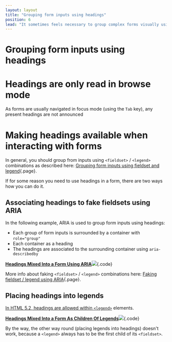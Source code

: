 ```yaml
---
layout: layout
title: "Grouping form inputs using headings"
position: 6
lead: "It sometimes feels necessary to group complex forms visually using headings. If you do, be sure to associate them explicitly to the form yourself!"
---
```


# Grouping form inputs using headings

# Headings are only read in browse mode
As forms are usually navigated in focus mode (using the `Tab` key), any present headings are not announced

# Making headings available when interacting with forms

In general, you should group from inputs using `<fieldset>` / `<legend>` combinations as described here: [Grouping form inputs using fieldset and legend](/part--examples-of-accessibility-patterns---introduction/forms--validations--and-error-messages/grouping-form-inputs-using-fieldset-and-legend){.page}.

If for some reason you need to use headings in a form,  there are two ways how you can do it.

## Associating headings to fake fieldsets using ARIA

In the following example, ARIA is used to group form inputs using headings:

- Each group of form inputs is surrounded by a container with `role="group"`
- Each container as a heading
- The headings are associated to the surrounding container using `aria-describedby`

[**Headings Mixed Into a Form Using ARIA**![](https://s3-us-west-2.amazonaws.com/i.cdpn.io/1279260.gxVMYe.small.0be9315c-b8d6-4909-a504-c4aa4c498876.png)](https://codepen.io/accessibility-developer-guide/pen/gxVMYe){.code}

More info about faking `<fieldset>` / `<legend>` combinations here: [Faking fieldset / legend using ARIA](/part--examples-of-accessibility-patterns---introduction/forms--validations--and-error-messages/faking-fieldset--legend-using-aria){.page}.

## Placing headings into legends

[In HTML 5.2, headings are allowed within `<legend>`](https://www.w3.org/TR/html52/sec-forms.html#the-legend-element) elements.

[**Headings Mixed Into a Form As Children Of Legends**![](https://s3-us-west-2.amazonaws.com/i.cdpn.io/1279260.qXeNRm.small.2313b161-8bfd-43af-815c-67c1e6a02c01.png)](https://codepen.io/accessibility-developer-guide/pen/qXeNRm){.code}

By the way, the other way round (placing legends into headings) doesn't work, because a `<legend>` always has to be the first child of its `<fieldset>`.